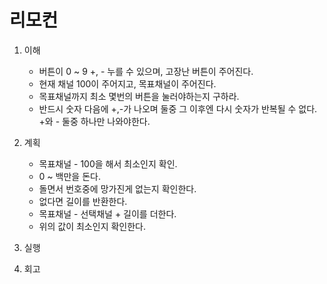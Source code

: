# 리모컨

1. 이해
    - 버튼이 0 ~ 9 +, - 누를 수 있으며, 고장난 버튼이 주어진다.
    - 현재 채널 100이 주어지고, 목표채널이 주어진다.
    - 목표채널까지 최소 몇번의 버튼을 눌러야하는지 구하라.
    - 반드시 숫자 다음에 +,-가 나오며 둘중 그 이후엔 다시 숫자가 반복될 수 없다. +와 - 둘중 하나만 나와야한다.
2. 계획
    - 목표채널 - 100을 해서 최소인지 확인.
    - 0 ~ 백만을 돈다.
    - 돌면서 번호중에 망가진게 없는지 확인한다.
    - 없다면 길이를 반환한다.
    - 목표채널 - 선택채널 + 길이를 더한다.
    - 위의 값이 최소인지 확인한다.
3. 실행

4. 회고
